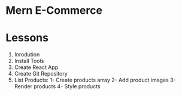 # Mern E-Commerce

# Lessons

1. Inrodution
2. Install Tools
3. Create React App
4. Create Git Repository
5. List Products:
   1- Create products array
   2- Add product images
   3- Render products
   4- Style products
